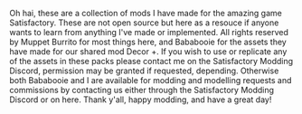 Oh hai, these are a collection of mods I have made for the amazing game Satisfactory. 
These are not open source but here as a resouce if anyone wants to learn from anything I've made or implemented. 
All rights reserved by Muppet Burrito for most things here, and Bababooie for the assets they have made for our shared mod Decor +. 
If you wish to use or replicate any of the assets in these packs please contact me on the Satisfactory Modding Discord, permission may be granted if requested, depending. 
Otherwise both Bababooie and I are available for modding and modelling requests and commissions by contacting us either through the Satisfactory Modding Discord or on here. 
Thank y'all, happy modding, and have a great day!
